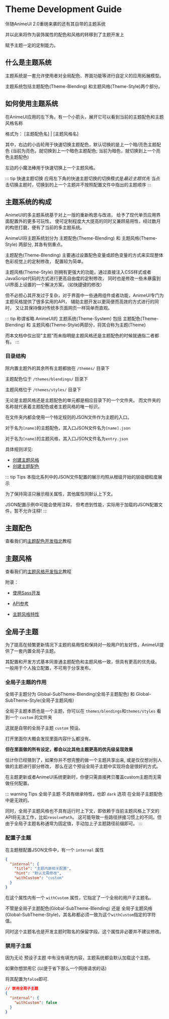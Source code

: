 # Theme Development Guide

伴随AnimeUI 2.0重磅来袭的还有其自带的主题系统

并以此来将作为装饰属性的配色和风格的转移到了主题开发上

赋予主题一定的定制能力。


## 什么是主题系统

主题系统是一套允许使用者对全局配色、界面功能等进行自定义的应用拓展模型。

主题系统包括主题配色(Theme-Blending) 和主题风格(Theme-Style)两个部分。


## 如何使用主题系统

在AnimeUI应用的左下角，有一个小箭头，展开它可以看到当前的主题配色和主题风格名称

格式为： \[主题配色名] | \[主题风格名] 

其中，右边的小齿轮用于快速切换主题配色，默认切换的是上一个暗/亮色主题配色
(当前为亮色，就切换到上一个暗色主题配色; 当前为暗色，就切换到上一个亮色主题配色)

左边的小魔法棒用于快速切换上一个主题风格。

::: tip 快速主题切换
应用左下角的快速主题切换的切换模式是*最近主题优先*
当点击切换主题时，切换到的上一个主题并不按照配置文件中指出的主题顺序
:::


## 主题系统的构成

AnimeUI的多主题系统基于对上一版的重新构思与改进，
给予了现代单页应用界面配置外的更多可玩性，
使可定制程度大大提高的同时又兼顾易用性，经过数月的构思打磨，便有了当前的多主题系统。

AnimeUI将主题系统划分为 主题配色(Theme-Blending) 和 主题风格(Theme-Style) 两部分,
其各有侧重点。

主题配色(Theme-Blending) 主要通过设置配色变量或颜色变量的方式来实现整体色彩视觉上的定制修改，
配置较为简单。

主题风格(Theme-Style) 则拥有更强大的功能，通过直接注入CSS样式或者JavaScript代码的方式进行更高自由度的定制修改，
同时也是修改一些未暴露到UI界面上设置的一个解决方案。（如快捷键的修改）

但不必担心其开发过于复杂，对于界面中一些通用组件或者功能，AnimeUI专门为主题风格提供了很多实用的API，
辅助主题开发以更简便而高效的方式进行的同时，
又让其保持像对传统多页面网页一样简单而直观。

::: tip 称谓省略
AnimeUI的 主题系统(Theme-System) 包括 主题配色(Theme-Blending) 和 主题风格(Theme-Style)两部分，将其合称为主题(Theme)

而本文档中仅出现"主题"而未指明是主题风格还是主题配色的时候就通指二者都有。
:::

### 目录结构

除内置主题外的其余所有主题都放在 `/themes/` 目录下

主题配色位于 `/themes/blendings/` 目录下

主题风格位于 `/themes/styles/` 目录下

无论是主题风格还是主题配色的单元都是相应目录下的一个文件夹。
而文件夹的名称就代表着主题配色或者主题风格的唯一标识。

在文件夹内都会使用一个特定规则的JSON文件作为主题的入口。

对于名为`[name]`的主题配色，其入口JSON文件名为`[name].json`

对于名为`[name]`的主题风格，其入口JSON文件名为`entry.json`

具体规则详见:
- [创建主题风格](style#创建主题风格)
- [创建主题配色](blending#创建主题配色)

::: tip Tips
本指北系列中的JSON文件配置的展示均照从根级开始的层级细粒度展示

为了保持简洁只展示相关属性，其他属性同默认上下文。

JSON配置示例中可能会使用注释，
但考虑到性能，实际用于加载的JSON配置文件，暂不允许注释!
:::


## 主题配色

查看我们的[主题配色开发指北](blending/)教程

<!-- 附录：
- [使用Sass开发](style/helper)教程 -->

<!-- - [主题配色特性说明]() -->


## 主题风格

查看我们的[主题风格开发指北](style/)教程

附录：
- [使用Sass开发](style/helper)

- [API参考](style/api-config)

- [主题风格特性](style/features)



## 全局子主题

为了提高在频繁更新情况下主题的易用性和保持对一般用户的友好性，AnimeUI提供了一套内置全局子主题。

其配置和开发方式基本同普通主题配色和主题风格一致，但具有更高的优先级。
一般用于个人独立配置，不可用于分享发布。


### 全局子主题的作用

全局子主题分为 Global-SubTheme-Blending(全局子主题配色) 和 Global-SubTheme-Style(全局子主题风格)

全局子主题本质也是一个主题，你可以在 `themes/blendings`和`themes/styles` 看到一个 `custom` 的文件夹

这就是自带的全局子主题 `custom` 预设。

打开里面你大概会发现里面内容什么都没有。

**但在里面做的所有设定，都会以比其他主题更高的优先级呈现效果**

估计你已经猜到了，如果你并不想完整的做一个主题共享出来,
或是仅仅想对别人做的主题进行部分修改，
那么在这个预设全局子主题中实现将会是很好的方式。

在主题更新或者AnimeUI系统更新时，你便只需直接拷贝覆盖custom主题而无需做任何配置。

::: warning Tips
全局子主题 不具有继承特性，也即 `dark` 选项 在全局子主题配色中是无效的。

同时，全局子主题风格也不具有运行时上下文，即依赖于当前主题风格上下文的API将无法工作，比如`resolvePath`。
这可能导致一些路径拼接习惯上的不同。但由于全局子主题名称通常为固定值，手动加上子主题路径前缀即可。
:::


### 配置子主题

在主题根配置JSON文件中，有一个 `internal` 属性
```json
{
  "internal": {
    "title": "主题内嵌相关配置",
    "hint": "默认无需修改",
    "withCustom": "custom"
  }
}
```
在这个属性内有一个 `withCustom` 属性，它指定了一个全局的用户子主题名。

不管是全局子主题配色(Global-SubTheme-Blending) 还是 全局子主题风格(Global-SubTheme-Style)，其名称都必须一致为这个`withCustom`指定的字符值。

同时这个主题名也是开发主题时取名的保留字段。这个属性非必要并不建议修改。


### 禁用子主题

因为无论 预设子主题 中有没有填充内容，主题系统都会默认加载这个主题。

如果你想禁用它 (以便于省下那么一个网络请求的话)

将其配置为`false`即可.

```json
// 禁用全局子主题
{
  "internal": {
    "withCustom": false
  }
}
```

